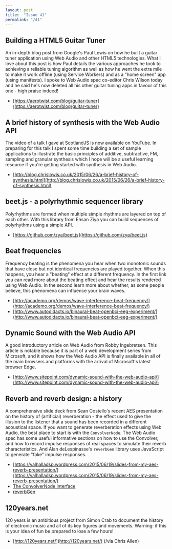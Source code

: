 ```yaml
---
layout: post
title:  "Issue 41"
permalink: "/41"
---
```


## Building a HTML5 Guitar Tuner ##

An in-depth blog post from Google's Paul Lewis on how he built a
guitar tuner application using Web Audio and other HTML5
technologies. What I love about this post is how Paul details the
various approaches he took to achieving a reliable tuning
algorithm as well as how he went the extra mile to make it work
offline (using Service Workers) and as a "home screen" app (using
manifests). I spoke to Web Audio spec co-editor Chris Wilson today and
he said he's now deleted all his other guitar tuning apps in favour of
this one - high praise indeed!

- [https://aerotwist.com/blog/guitar-tuner](https://aerotwist.com/blog/guitar-tuner)

## A brief history of synthesis with the Web Audio API ##

The video of a talk I gave at ScotlandJS is now available on
YouTube. In preparing for this talk I spent some time building a set
of sample applications to illustrate the basic principles of additive,
subtractive, FM, sampling and granular synthesis which I hope will be
a useful learning resource if you're getting started with synthesis in
Web Audio.

- [http://blog.chrislowis.co.uk/2015/06/26/a-brief-history-of-synthesis.html](http://blog.chrislowis.co.uk/2015/06/26/a-brief-history-of-synthesis.html)

## beet.js - a polyrhythmic sequencer library ##

Polyrhythms are formed when multiple simple rhythms are layered on top
of each other. With this library from Ehsan Ziya you can build
sequences of polyrhythms using a simple API.

- [https://github.com/zya/beet.js](https://github.com/zya/beet.js)

## Beat frequencies ##

Frequency beating is the phenomena you hear when two monotonic sounds
that have close but not identical frequencies are played
together. When this happens, you hear a "beating" effect at a
different frequency. In the first link you can read more about the
beating effect and hear the results rendered using Web Audio. In the
second learn more about whether, as some people believe, this
phenomena can influence your brain waves.

- [http://academo.org/demos/wave-interference-beat-frequency/](http://academo.org/demos/wave-interference-beat-frequency/)
- [http://www.autodidacts.io/binaural-beat-openbci-eeg-experiment/](http://www.autodidacts.io/binaural-beat-openbci-eeg-experiment/)

## Dynamic Sound with the Web Audio API ##

A good introductory article on Web Audio from Robby Ingebretsen. This
article is notable because it is part of a web development series from
Microsoft, and it shows how the Web Audio API is finally available in
all of the main browsers and platforms with the arrival of Microsoft's
latest browser Edge.

- [http://www.sitepoint.com/dynamic-sound-with-the-web-audio-api/](http://www.sitepoint.com/dynamic-sound-with-the-web-audio-api/)

## Reverb and reverb design: a history ##

A comprehensive slide deck from Sean Costello's recent AES
presentation on the history of (artificial) reverberation - the effect
used to give the illusion to the listener that a sound has been
recorded in a different acoustical space. If you want to generate
reverberation effects using Web Audio, the best place to start is with
the `ConvolverNode`. The Web Audio spec has some useful informative
sections on how to use the Convolver, and how to record impulse
responses of real spaces to simulate their reverb characteristics. And
Alan deLespinasse's `reverbGen` library uses JavaScript to generate
"fake" impulse responses.

- [https://valhalladsp.wordpress.com/2015/06/19/slides-from-my-aes-reverb-presentation/](https://valhalladsp.wordpress.com/2015/06/19/slides-from-my-aes-reverb-presentation/)
- [The ConvolverNode interface](https://webaudio.github.io/web-audio-api/#the-convolvernode-interface)
- [reverbGen](https://github.com/adelespinasse/reverbGen)

## 120years.net ##

120 years is an ambitious project from Simon Crab to document the
history of electronic music and all of its key figures and
movements. Warning: if this is your idea of fun be prepared to lose a
few hours!

- [http://120years.net/](http://120years.net/) (/via Chris Allen)
